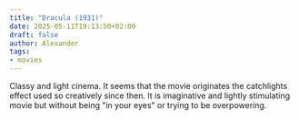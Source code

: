 ```yaml
---
title: "Dracula (1931)"
date: 2025-05-11T19:13:50+02:00
draft: false
author: Alexander
tags:
- movies
---
```


Classy and light cinema. It seems that the movie originates the catchlights effect used so creatively since then.
It is imaginative and lightly stimulating movie but without being "in your eyes" or trying to be overpowering.
